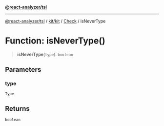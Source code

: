[**@react-analyzer/tsl**](../../../../../README.md)

***

[@react-analyzer/tsl](../../../../../README.md) / [kit/kit](../../../README.md) / [Check](../README.md) / isNeverType

# Function: isNeverType()

> **isNeverType**(`type`): `boolean`

## Parameters

### type

`Type`

## Returns

`boolean`
